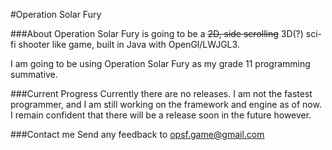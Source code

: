 #Operation Solar Fury

###About
Operation Solar Fury is going to be a ~~2D, side scrolling~~ 3D(?) sci-fi shooter like game, built in Java with OpenGl/LWJGL3.

I am going to be using Operation Solar Fury as my grade 11 programming summative.

###Current Progress
Currently there are no releases. I am not the fastest programmer, and I am still working on the framework and engine as of now. I remain confident that there will be a release soon in the future however.

###Contact me
Send any feedback to opsf.game@gmail.com
